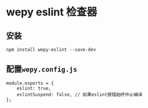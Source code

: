 # wepy eslint 检查器

## 安装

```
npm install wepy-eslint --save-dev
```

## 配置`wepy.config.js`

```
module.exports = {
	eslint: true,
	eslintSuspend: false, // 如果eslint报错始终中止编译
};
```
